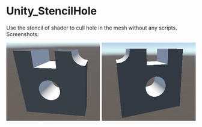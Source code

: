 # Unity_StencilHole
Use the stencil of shader to cull hole in the mesh without any scripts.
Screenshots:

![](https://raw.githubusercontent.com/chenyong2github/Unity_StencilHole/master/Screenshots/1.png)